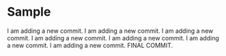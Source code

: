 # Sample
I am adding a new commit.
I am adding a new commit.
I am adding a new commit.
I am adding a new commit.
I am adding a new commit.
I am adding a new commit.
I am adding a new commit.
FINAL COMMIT.